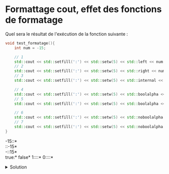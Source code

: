 # Formattage cout, effet des fonctions de formatage

Quel sera le résultat de l'exécution de la fonction suivante :

~~~cpp
void test_formatage(){
    int num = -15;

    // 1
    std::cout << std::setfill(':') << std::setw(5) << std::left << num << "*\n";
    // 2
    std::cout << std::setfill(':') << std::setw(5) << std::right << num << "*\n";
    // 3
    std::cout << std::setfill(':') << std::setw(5) << std::internal << num << "*\n";

    // 4
    std::cout << std::setfill(':') << std::setw(5) << std::boolalpha << std::left << (num < 0) << "*\n";
    // 5
    std::cout << std::setfill(':') << std::setw(5) << std::boolalpha << std::left << (num > 0) << "*\n";

    // 6
    std::cout << std::setfill(':') << std::setw(5) << std::noboolalpha << std::left << (num < 0) << "*\n";
    // 7
    std::cout << std::setfill(':') << std::setw(5) << std::noboolalpha << std::left << (num > 0) << "*\n";
}
~~~
-15::*  
::-15*  
-::15*  
true:*
false*
1::::*
0::::*
<details>
<summary>Solution</summary>

~~~
-15::*
::-15*
-::15*
true:*
false*
1::::*
0::::*
~~~



</details>